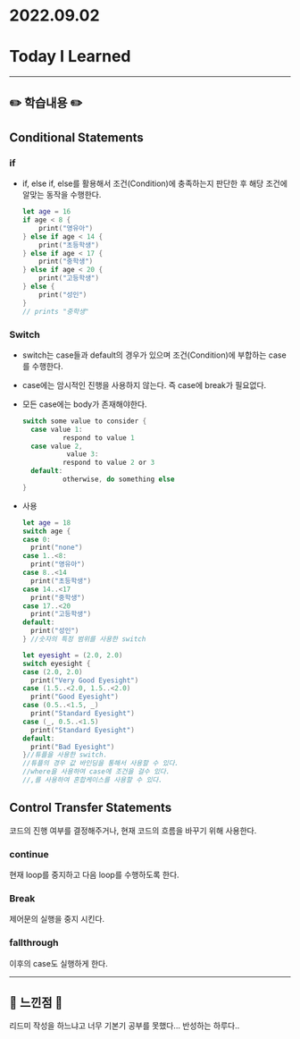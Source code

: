 # 2022.09.02

# Today I Learned

---

## ✏️ 학습내용 ✏️

## Conditional Statements

### if

- if, else if, else를 활용해서 조건(Condition)에 충족하는지 판단한 후 해당 조건에 알맞는 동작을 수행한다.

  ``` swift
  let age = 16
  if age < 8 {
      print("영유아")
  } else if age < 14 {
      print("초등학생")
  } else if age < 17 {
      print("중학생")
  } else if age < 20 {
      print("고등학생")
  } else {
      print("성인")
  }
  // prints "중학생"
  ```

### Switch

- switch는 case들과 default의 경우가 있으며 조건(Condition)에 부합하는 case를 수행한다.

- case에는 암시적인 진행을 사용하지 않는다. 즉 case에 break가 필요없다.

- 모든 case에는 body가 존재해야한다.

  ``` swift
  switch some value to consider {
    case value 1:
    		respond to value 1
    case value 2,
    		 value 3:
    		respond to value 2 or 3
    default:
    		otherwise, do something else
  }
  ```

- 사용

  ``` swift
  let age = 18
  switch age {
  case 0:
  	print("none")
  case 1..<8:
    print("영유아")
  case 8..<14
    print("초등학생")
  case 14..<17
    print("중학생")
  case 17..<20
    print("고등학생")
  default:
    print("성인")
  } //숫자의 특정 범위를 사용한 switch
  
  let eyesight = (2.0, 2.0)
  switch eyesight {
  case (2.0, 2.0)
    print("Very Good Eyesight")
  case (1.5..<2.0, 1.5..<2.0)
    print("Good Eyesight")
  case (0.5..<1.5, _)
    print("Standard Eyesight")
  case (_, 0.5..<1.5)
    print("Standard Eyesight")
  default:
    print("Bad Eyesight")
  }//튜플을 사용한 switch.
  //튜플의 경우 값 바인딩을 통해서 사용할 수 있다.
  //where을 사용하여 case에 조건을 걸수 있다.
  //,를 사용하여 혼합케이스를 사용할 수 있다.
  
  ```

  

## Control Transfer Statements

코드의 진행 여부를 결정해주거나, 현재 코드의 흐름을 바꾸기 위해 사용한다.

### continue

현재 loop를 중지하고 다음 loop를 수행하도록 한다.

### Break

제어문의 실행을 중지 시킨다.

### fallthrough

이후의 case도 실행하게 한다.

---

## 🤔 느낀점 🤔

리드미 작성을 하느냐고 너무 기본기 공부를 못했다... 반성하는 하루다..

